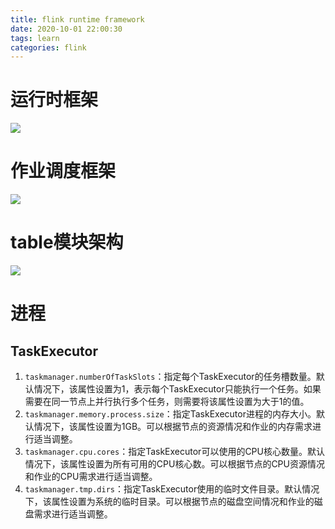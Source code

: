 ```yaml
---
title: flink runtime framework
date: 2020-10-01 22:00:30
tags: learn
categories: flink
---
```


# 运行时框架

![](/images/flink/flink_runtime_architecture.png)

# 作业调度框架

![](/images/flink/flink_schedule_architecture.png)

# table模块架构

![](/images/flink/flink_table_architecture.png)

# 进程

## TaskExecutor

1. `taskmanager.numberOfTaskSlots`：指定每个TaskExecutor的任务槽数量。默认情况下，该属性设置为1，表示每个TaskExecutor只能执行一个任务。如果需要在同一节点上并行执行多个任务，则需要将该属性设置为大于1的值。
2. `taskmanager.memory.process.size`：指定TaskExecutor进程的内存大小。默认情况下，该属性设置为1GB。可以根据节点的资源情况和作业的内存需求进行适当调整。
3. `taskmanager.cpu.cores`：指定TaskExecutor可以使用的CPU核心数量。默认情况下，该属性设置为所有可用的CPU核心数。可以根据节点的CPU资源情况和作业的CPU需求进行适当调整。
4. `taskmanager.tmp.dirs`：指定TaskExecutor使用的临时文件目录。默认情况下，该属性设置为系统的临时目录。可以根据节点的磁盘空间情况和作业的磁盘需求进行适当调整。













